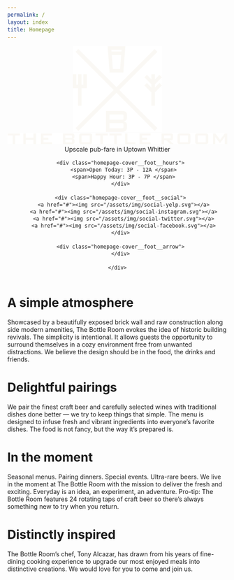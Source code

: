 ```yaml
---
permalink: /
layout: index
title: Homepage
---
```


<header class="homepage-cover cf-responsive">

  <!-- <iframe class="homepage-header__video" width="560" height="315" src="https://www.youtube.com/embed/lgakemU_do8?modestbranding=1;showinfo=0;controls=0;rel=0;fs=1;autoplay=1" frameborder="0" allowfullscreen></iframe> -->

  <div class="homepage-cover__overlay">
  </div>

  <div class="homepage-cover__content">
    <img class="homepage-cover__content__crest" src="/assets/img/crest--light.svg">
    <img class="homepage-cover__content__masthead" src="/assets/img/masthead.svg">
    <span>Upscale&nbsp;pub-fare in&nbsp;Uptown&nbsp;Whittier</span>
  </div>

  <div class="homepage-cover__foot">
    <div class="homepage-cover__foot__container">

      <div class="homepage-cover__foot__hours">
        <span>Open Today: 3P - 12A </span>
        <span>Happy Hour: 3P - 7P </span>
      </div>

      <div class="homepage-cover__foot__social">
        <a href="#"><img src="/assets/img/social-yelp.svg"></a>
        <a href="#"><img src="/assets/img/social-instagram.svg"></a>
        <a href="#"><img src="/assets/img/social-twitter.svg"></a>
        <a href="#"><img src="/assets/img/social-facebook.svg"></a>
      </div>

      <div class="homepage-cover__foot__arrow">
      </div>

    </div>
  </div>

</header>


<div class="slide slide--atmosphere cf-responsive">
  <div class="slide__content">
    <h1>A simple atmosphere</h1>
    <p>Showcased by a beautifully exposed brick wall and raw construction along side modern amenities, The Bottle Room evokes the idea of historic building revivals. The simplicity is intentional. It allows guests the opportunity to surround themselves in a cozy environment free from unwanted distractions. We believe the design should be in the food, the drinks and friends.</p>
  </div>

  <div class="slide__overlay">
  </div>

</div>


<div class="slide slide--pairings cf-responsive">
  <div class="slide__content">
    <h1>Delightful pairings</h1>
    <p>We pair the finest craft beer and carefully selected wines with traditional dishes done better — we try to keep things that simple. The menu is designed to infuse fresh and vibrant ingredients into everyone’s favorite dishes. The food is not fancy, but the way it’s prepared is.</p>
  </div>

  <div class="slide__overlay">
  </div>

</div>


<div class="slide slide--moment cf-responsive">
  <div class="slide__content">
    <h1>In the moment</h1>
    <p>Seasonal menus. Pairing dinners. Special events. Ultra-rare beers. We live in the moment at The Bottle Room with the mission to deliver the fresh and exciting. Everyday is an idea, an experiment, an adventure. Pro-tip: The Bottle Room features 24 rotating taps of craft beer so there’s always something new to try when you return.</p>
  </div>

  <div class="slide__overlay">
  </div>

</div>

<div class="slide slide--inspired cf-responsive">
  <div class="slide__content">
    <h1>Distinctly inspired</h1>
    <p>The Bottle Room’s chef, Tony Alcazar, has drawn from his years of fine-dining cooking experience to upgrade our most enjoyed meals into distinctive creations. We would love for you to come and join us.</p>
  </div>

  <div class="slide__overlay">
  </div>

</div>
